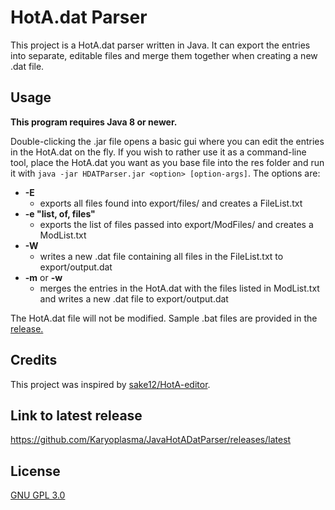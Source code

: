 # HotA.dat Parser

This project is a HotA.dat parser written in Java. It can export the entries into separate, editable files and merge them together when creating a new .dat file.

## Usage

**This program requires Java 8 or newer.**

Double-clicking the .jar file opens a basic gui where you can edit the entries in the HotA.dat on the fly. If you wish to rather use it as a command-line tool, place the HotA.dat you want as you base file into the res folder and run it with `java -jar HDATParser.jar <option> [option-args]`. The options are:

+ **-E**
    + exports all files found into export/files/ and creates a FileList.txt 
+ **-e "list, of, files"**
    + exports the list of files passed into export/ModFiles/ and creates a ModList.txt
+ **-W**
    + writes a new .dat file containing all files in the FileList.txt to export/output.dat
+ **-m** or **-w**
	+ merges the entries in the HotA.dat with the files listed in ModList.txt and writes a new .dat file to export/output.dat
	
The HotA.dat file will not be modified. Sample .bat files are provided in the [release.](https://github.com/Karyoplasma/JavaHotADatParser/releases/latest) 

## Credits

This project was inspired by [sake12/HotA-editor](https://github.com/sake12/HotA-editor).

## Link to latest release

https://github.com/Karyoplasma/JavaHotADatParser/releases/latest

## License

[GNU GPL 3.0](LICENSE)
